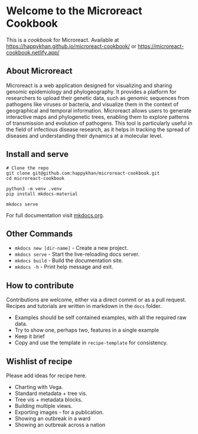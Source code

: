 # Welcome to the Microreact Cookbook

This is a *cookbook* for Microreact. Available at https://happykhan.github.io/microreact-cookbook/ or https://microreact-cookbook.netlify.app/


## About Microreact 

Microreact is a web application designed for visualizing and sharing genomic epidemiology and phylogeography. It provides a platform for researchers to upload their genetic data, such as genomic sequences from pathogens like viruses or bacteria, and visualize them in the context of geographical and temporal information. Microreact allows users to generate interactive maps and phylogenetic trees, enabling them to explore patterns of transmission and evolution of pathogens. This tool is particularly useful in the field of infectious disease research, as it helps in tracking the spread of diseases and understanding their dynamics at a molecular level.

## Install and serve
```
# Clone the repo
git clone git@github.com:happykhan/microreact-cookbook.git
cd microreact-cookbook

python3 -m venv .venv
pip install mkdocs-material

mkdocs serve
```

For full documentation visit [mkdocs.org](https://www.mkdocs.org).

## Other Commands

* `mkdocs new [dir-name]` - Create a new project.
* `mkdocs serve` - Start the live-reloading docs server.
* `mkdocs build` - Build the documentation site.
* `mkdocs -h` - Print help message and exit.

## How to contribute

Contributions are welcome, either via a direct commit or as a pull request. Recipes and tutorials are written in markdown in the `docs` folder. 

* Examples should be self contained examples, with all the required raw data. 
* Try to show one, perhaps two, features in a single example 
* Keep it brief 
* Copy and use the template in `recipe-template` for consistency. 

## Wishlist of recipe 

Please add ideas for recipe here. 

* Charting with Vega.
* Standard metadata + tree vis. 
* Tree vis + metadata blocks. 
* Building multiple views.
* Exporting images - for a publication. 
* Showing an outbreak in a ward
* Showing an outbreak across a nation